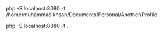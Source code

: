 <!-- Running Server -->
php -S localhost:8080 -t /home/muhammadikhsan/Documents/Personal/Another/Profile
<!-- OR -->
php -S localhost:8080 -t .
